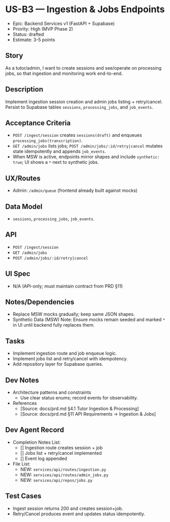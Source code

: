 # US-B3 — Ingestion & Jobs Endpoints

- Epic: Backend Services v1 (FastAPI + Supabase)
- Priority: High (MVP Phase 2)
- Status: drafted
- Estimate: 3-5 points

## Story
As a tutor/admin,
I want to create sessions and see/operate on processing jobs,
so that ingestion and monitoring work end-to-end.

## Description
Implement ingestion session creation and admin jobs listing + retry/cancel. Persist to Supabase tables `sessions`, `processing_jobs`, and `job_events`.

## Acceptance Criteria
- `POST /ingest/session` creates `sessions(draft)` and enqueues `processing_jobs(transcription)`.
- `GET /admin/jobs` lists jobs; `POST /admin/jobs/:id/retry|cancel` mutates state idempotently and appends `job_events`.
 - When MSW is active, endpoints mirror shapes and include `synthetic: true`; UI shows a `*` next to synthetic jobs.

## UX/Routes
- Admin: `/admin/queue` (frontend already built against mocks)

## Data Model
- `sessions`, `processing_jobs`, `job_events`.

## API
- `POST /ingest/session`
- `GET /admin/jobs`
- `POST /admin/jobs/:id/retry|cancel`

## UI Spec
- N/A (API-only; must maintain contract from PRD §11)

## Notes/Dependencies
- Replace MSW mocks gradually; keep same JSON shapes.
 - Synthetic Data (MSW) Note: Ensure mocks remain seeded and marked `*` in UI until backend fully replaces them.

## Tasks
- Implement ingestion route and job enqueue logic.
- Implement jobs list and retry/cancel with idempotency.
- Add repository layer for Supabase queries.

## Dev Notes
- Architecture patterns and constraints
  - Use clear status enums; record events for observability.
- References
  - [Source: docs/prd.md §4.1 Tutor Ingestion & Processing]
  - [Source: docs/prd.md §11 API Requirements → Ingestion & Jobs]

## Dev Agent Record
- Completion Notes List:
  - [] Ingestion route creates session + job
  - [] Jobs list + retry/cancel implemented
  - [] Event log appended
- File List:
  - NEW: `services/api/routes/ingestion.py`
  - NEW: `services/api/routes/admin_jobs.py`
  - NEW: `services/api/repos/jobs.py`

## Test Cases
- Ingest session returns 200 and creates session+job.
- Retry/Cancel produces event and updates status idempotently.

